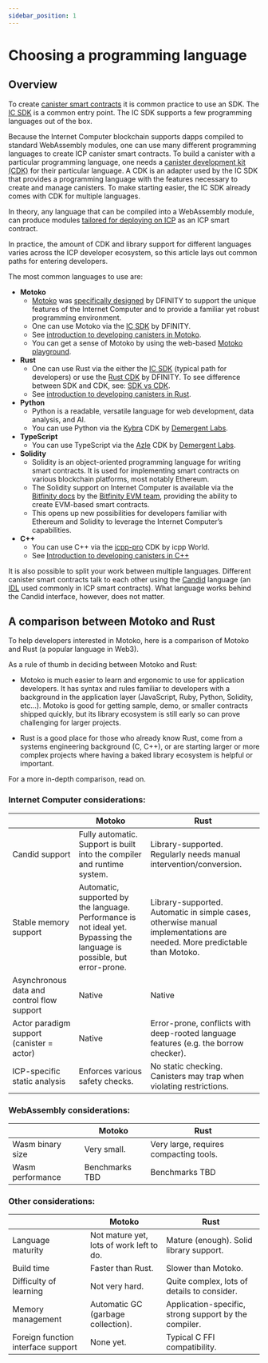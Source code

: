 ```yaml
---
sidebar_position: 1
---
```

# Choosing a programming language

## Overview

To create [canister smart contracts](https://internetcomputer.org/how-it-works/architecture-of-the-internet-computer/#canister-smart-contracts) it is common practice to use an SDK. The [IC SDK](../setup/install/index.mdx#sdk-vs-cdk-vs-dfx) is a common entry point. The IC SDK supports a few programming languages out of the box.

Because the Internet Computer blockchain supports dapps compiled to standard WebAssembly modules, one can use many different programming languages to create ICP canister smart contracts. To build a canister with a particular programming language, one needs a [canister development kit (CDK)](../setup/install/index.mdx#sdk-vs-cdk-vs-dfx) for their particular language. A CDK is an adapter used by the IC SDK that provides a programming language with the features necessary to create and manage canisters. To make starting easier, the IC SDK already comes with CDK for multiple languages.

In theory, any language that can be compiled into a WebAssembly module, can produce modules [tailored for deploying on ICP](../../references/ic-interface-spec.md) as an ICP smart contract.

In practice, the amount of CDK and library support for different languages varies across the ICP developer ecosystem, so this article lays out common paths for entering developers. 

The most common languages to use are:

- **Motoko**
  - [Motoko](/motoko/main/motoko.md) was [specifically designed](https://stackoverflow.blog/2020/08/24/motoko-the-language-that-turns-the-web-into-a-computer/) by DFINITY to support the unique features of the Internet Computer and to provide a familiar yet robust programming environment.
  - One can use Motoko via the [IC SDK](https://github.com/dfinity/sdk) by DFINITY.
  - See [introduction to developing canisters in Motoko](./motoko/index.md).
  - You can get a sense of Motoko by using the web-based [Motoko playground](https://m7sm4-2iaaa-aaaab-qabra-cai.ic0.app).
- **Rust**
  - One can use Rust via the either the [IC SDK](https://github.com/dfinity/sdk) (typical path for developers) or use the [Rust CDK](https://github.com/dfinity/cdk-rs) by DFINITY. To see difference between SDK and CDK, see: [SDK vs CDK](../setup/install/index.mdx##SDK-vs-CDK).
  - See [introduction to developing canisters in Rust](./rust/index.md).
- **Python**
  - Python is a readable, versatile language for web development, data analysis, and AI.
  - You can use Python via the [Kybra](https://demergent-labs.github.io/kybra) CDK by [Demergent Labs](https://github.com/demergent-labs).
- **TypeScript**
   - You can use TypeScript via the [Azle](https://demergent-labs.github.io/azle) CDK by [Demergent Labs](https://github.com/demergent-labs).
- **Solidity**
  - Solidity is an object-oriented programming language for writing smart contracts. It is used for implementing smart contracts on various blockchain platforms, most notably Ethereum.
  - The Solidity support on Internet Computer is available via the [Bitfinity docs](https://docs.bitfinity.network/) by the [Bitfinity EVM team](https://bitfinity.network), providing the ability to create EVM-based smart contracts.
  - This opens up new possibilities for developers familiar with Ethereum and Solidity to leverage the Internet Computer’s capabilities.
- **C++**
  - You can use C++ via the [icpp-pro](https://docs.icpp.world/) CDK by icpp World.
  - See [Introduction to developing canisters in C++](https://docs.icpp.world/getting-started.html)

It is also possible to split your work between multiple languages. Different canister smart contracts talk to each other using the [Candid](./candid/index.md) language (an [IDL](https://en.wikipedia.org/wiki/Interface_description_language) used commonly in ICP smart contracts). What language works behind the Candid interface, however, does not matter.

## A comparison between Motoko and Rust

To help developers interested in Motoko, here is a comparison of Motoko and Rust (a popular language in Web3). 

As a rule of thumb in deciding between Motoko and Rust:

* Motoko is much easier to learn and ergonomic to use for application developers. It has syntax and rules familiar to developers with a background in the application layer (JavaScript, Ruby, Python, Solidity, etc...). Motoko is good for getting sample, demo, or smaller contracts shipped quickly, but its library ecosystem is still early so can prove challenging for larger projects.

* Rust is a good place for those who already know Rust, come from a systems engineering background (C, C++), or are starting larger or more complex projects where having a baked library ecosystem is helpful or important.

For a more in-depth comparison, read on.

### Internet Computer considerations:

|                   | Motoko          | Rust        |
|-------------------|-----------------|-------------|
| Candid support | Fully automatic. Support is built into the compiler and runtime system. | Library-supported. Regularly needs manual intervention/conversion. |
| Stable memory support | Automatic, supported by the language. Performance is not ideal yet. Bypassing the language is possible, but error-prone. | Library-supported. Automatic in simple cases, otherwise manual implementations are needed. More predictable than Motoko. |
| Asynchronous data and control flow support | Native | Native |
| Actor paradigm support (canister = actor) | Native | Error-prone, conflicts with deep-rooted language features (e.g. the borrow checker). |
| ICP-specific static analysis | Enforces various safety checks. | No static checking. Canisters may trap when violating restrictions. |

### WebAssembly considerations:

|                   | Motoko          | Rust        |
|-------------------|-----------------|-------------|
| Wasm binary size | Very small. | Very large, requires compacting tools. |
| Wasm performance | Benchmarks TBD | Benchmarks TBD |

### Other considerations:

|                   | Motoko          | Rust        |
|-------------------|-----------------|-------------|
| Language maturity | Not mature yet, lots of work left to do. | Mature (enough). Solid library support. |
| Build time | Faster than Rust. | Slower than Motoko. |
| Difficulty of learning | Not very hard. | Quite complex, lots of details to consider. |
| Memory management | Automatic GC (garbage collection). | Application-specific, strong support by the compiler. |
| Foreign function interface support | None yet. | Typical C FFI compatibility. |
